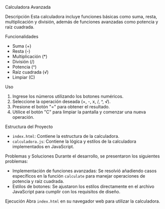 Calculadora Avanzada

Descripción
Esta calculadora incluye funciones básicas como suma, resta, multiplicación y división, además de funciones avanzadas como potencia y raíz cuadrada.

Funcionalidades
- Suma (+)
- Resta (-)
- Multiplicación (*)
- División (/)
- Potencia (^)
- Raíz cuadrada (√)
- Limpiar (C)

Uso
1. Ingrese los números utilizando los botones numéricos.
2. Seleccione la operación deseada (+, -, x, /, ^, √).
3. Presione el botón "=" para obtener el resultado.
4. Utilice el botón "C" para limpiar la pantalla y comenzar una nueva operación.

Estructura del Proyecto
- `index.html`: Contiene la estructura de la calculadora.
- `calculadora.js`: Contiene la lógica y estilos de la calculadora implementados en JavaScript.

Problemas y Soluciones
Durante el desarrollo, se presentaron los siguientes problemas:

- Implementación de funciones avanzadas: Se resolvió añadiendo casos específicos en la función `calculate` para manejar operaciones de potencia y raíz cuadrada.
- Estilos de botones: Se ajustaron los estilos directamente en el archivo JavaScript para cumplir con los requisitos de diseño.

Ejecución
Abra `index.html` en su navegador web para utilizar la calculadora.
